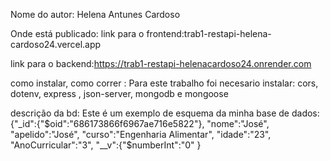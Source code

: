 Nome do autor: Helena Antunes Cardoso

Onde está publicado:
  link para o frontend:trab1-restapi-helena-cardoso24.vercel.app

  link para o backend:https://trab1-restapi-helenacardoso24.onrender.com

como instalar, como correr :
  Para este trabalho foi necesario instalar: 
    cors, dotenv, express , json-server, mongodb e mongoose

descrição da bd:
  Este é um exemplo de esquema da minha base de dados:
    {"_id":{"$oid":"686173866f6967ae716e5822"},
    "nome":"José",
    "apelido":"José",
    "curso":"Engenharia Alimentar",
    "idade":"23",
    "AnoCurricular":"3",
    "__v":{"$numberInt":"0"
    }